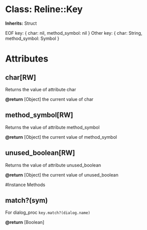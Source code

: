 # Class: Reline::Key
**Inherits:** Struct
    

EOF key: { char: nil, method_symbol: nil } Other key: { char: String,
method_symbol: Symbol }


# Attributes
## char[RW] [](#attribute-i-char)
Returns the value of attribute char

**@return** [Object] the current value of char

## method_symbol[RW] [](#attribute-i-method_symbol)
Returns the value of attribute method_symbol

**@return** [Object] the current value of method_symbol

## unused_boolean[RW] [](#attribute-i-unused_boolean)
Returns the value of attribute unused_boolean

**@return** [Object] the current value of unused_boolean


#Instance Methods
## match?(sym) [](#method-i-match?)
For dialog_proc `key.match?(dialog.name)`

**@return** [Boolean] 

